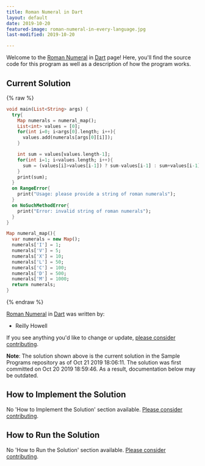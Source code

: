 ```yaml
---
title: Roman Numeral in Dart
layout: default
date: 2019-10-20
featured-image: roman-numeral-in-every-language.jpg
last-modified: 2019-10-20

---
```


Welcome to the [Roman Numeral](https://sampleprograms.io/projects/roman-numeral) in [Dart](https://sampleprograms.io/languages/dart) page! Here, you'll find the source code for this program as well as a description of how the program works.

## Current Solution

{% raw %}

```dart
void main(List<String> args) {
  try{
    Map numerals = numeral_map();
    List<int> values = [0];
    for(int i=0; i<args[0].length; i++){
      values.add(numerals[args[0][i]]);
    }

    int sum = values[values.length-1];
    for(int i=1; i<values.length; i++){
      sum = (values[i]>values[i-1]) ? sum-values[i-1] : sum+values[i-1]; 
    }
    print(sum);
  }
  on RangeError{
    print("Usage: please provide a string of roman numerals");
  }
  on NoSuchMethodError{
    print("Error: invalid string of roman numerals");
  }
}

Map numeral_map(){
  var numerals = new Map();
  numerals['I'] = 1;
  numerals['V'] = 5;
  numerals['X'] = 10;
  numerals['L'] = 50;
  numerals['C'] = 100;
  numerals['D'] = 500;
  numerals['M'] = 1000;
  return numerals;
}
```

{% endraw %}

[Roman Numeral](https://sampleprograms.io/projects/roman-numeral) in [Dart](https://sampleprograms.io/languages/dart) was written by:

- Reilly Howell

If you see anything you'd like to change or update, [please consider contributing](https://github.com/TheRenegadeCoder/sample-programs).

**Note**: The solution shown above is the current solution in the Sample Programs repository as of Oct 21 2019 18:06:11. The solution was first committed on Oct 20 2019 18:59:46. As a result, documentation below may be outdated.

## How to Implement the Solution

No 'How to Implement the Solution' section available. [Please consider contributing](https://github.com/TheRenegadeCoder/sample-programs-website).

## How to Run the Solution

No 'How to Run the Solution' section available. [Please consider contributing](https://github.com/TheRenegadeCoder/sample-programs-website).